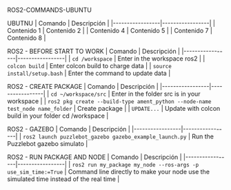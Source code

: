 
ROS2-COMMANDS-UBUNTU 

UBUTNU
| Comando         | Descripción     | 
|-----------------|-----------------|
| Contenido 1     | Contenido 2     | 
| Contenido 4     | Contenido 5     | 
| Contenido 7     | Contenido 8     | 


ROS2 - BEFORE START TO WORK 
| Comando         | Descripción     | 
|-----------------|-----------------|
| ```cd /workspace```    | Enter in the  workspace ros2    | 
| ```colcon build```    | Enter colcon build to charge data   | 
| ```source install/setup.bash```     | Enter the command to update data    | 

ROS2 - CREATE PACKAGE
| Comando         | Descripción     | 
|-----------------|-----------------|
|  ```cd ~/workspace/src```    | Enter in the folder src is in your workspace  | 
| ```ros2 pkg create --build-type ament_python --node-name test_node name_folder```    | Create package | 
| ```UPDATE...```    | Update with colcon build in your folder cd /workspace | 


ROS2 - GAZEBO
| Comando         | Descripción     | 
|-----------------|-----------------|
| ```ros2 launch puzzlebot_gazebo gazebo_example_launch.py```    | Run the Puzzlebot gazebo simulato  | 


ROS2 - RUN PACKAGE AND NODE
| Comando         | Descripción     | 
|-----------------|-----------------|
| ```ros2 run my_package my_node --ros-args -p use_sim_time:=True```    | Command line directly to make your node use the simulated time instead of the real time  | 

